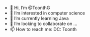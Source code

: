 - 👋 Hi, I’m @ToonthG
- 👀 I’m interested in computer science
- 🌱 I’m currently learning Java
- 💞️ I’m looking to collaborate on ...
- 📫 How to reach me: DC: Toonth

<!---
ToonthG/ToonthG is a ✨ special ✨ repository because its `README.md` (this file) appears on your GitHub profile.
You can click the Preview link to take a look at your changes.
--->
